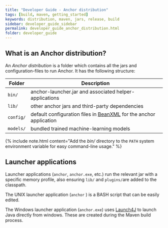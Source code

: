 ```yaml
---
title: "Developer Guide - Anchor distribution"
tags: [build, maven, getting_started]
keywords: distribution, maven, jars, release, build
sidebar: developer_guide_sidebar
permalink: developer_guide_anchor_distribution.html
folder: developer_guide
---
```


## What is an Anchor distribution?

An *Anchor distribution* is a folder which contains all the jars and configuration-files to run Anchor. It has the following structure:

| Folder | Description |
|--------|-------------|
| `bin/` | anchor-launcher.jar and associated helper-applications |
| `lib/` | other anchor jars and third-party dependencies  |
| `config/` | default configuration files in [BeanXML](https://bitbucket.org/anchorimageanalysis/anchor/wiki/Anchor%20Beans) for the anchor application |
| `models/` | bundled trained machine-learning models |

{% include note.html content="Add the *bin/* directory to the `PATH` system environment variable for easy command-line usage." %}

## Launcher applications

Launcher applications (`anchor`, `anchor.exe`, etc.) run the relevant jar with a specific memory profile, also ensuring `lib/` and `plugins/`are added to the classpath.

The UNIX launcher application (`anchor` ) is a BASH script that can be easily edited.

The Windows launcher application (`anchor.exe`) uses [Launch4J](http://launch4j.sourceforge.net/) to launch Java directly from windows. These are created during the Maven build process.
